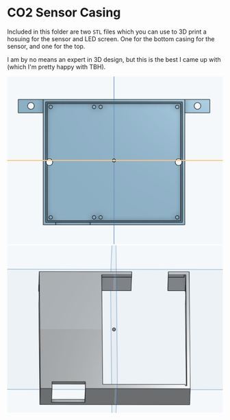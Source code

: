 # CO2 Sensor Casing

Included in this folder are two `STL` files which you can use to 3D print a hosuing for the sensor and LED screen. One for the bottom casing for the sensor, and one for the top.

I am by no means an expert in 3D design, but this is the best I came up with (which I'm pretty happy with TBH).

![Bottom Casing](../images/bottom-casing-stl.png) ![Top Casing](../images/top-casing-stl.png)
